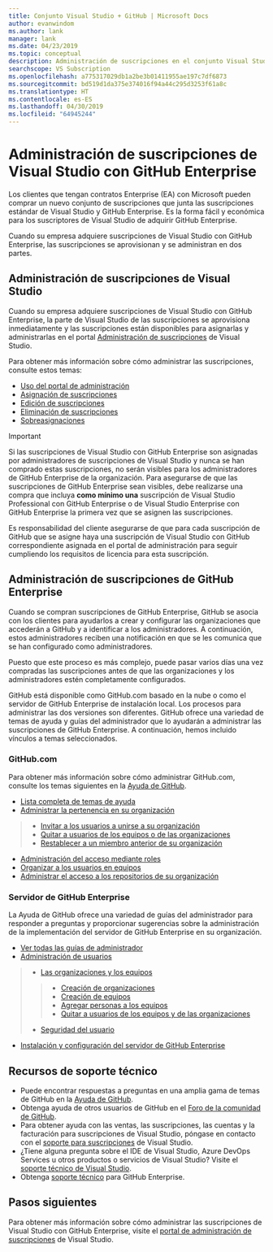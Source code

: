 ```yaml
---
title: Conjunto Visual Studio + GitHub | Microsoft Docs
author: evanwindom
ms.author: lank
manager: lank
ms.date: 04/23/2019
ms.topic: conceptual
description: Administración de suscripciones en el conjunto Visual Studio + GitHub
searchscope: VS Subscription
ms.openlocfilehash: a775317029db1a2be3b01411955ae197c7df6873
ms.sourcegitcommit: bd519d1da375e374016f94a44c295d3253f61a8c
ms.translationtype: HT
ms.contentlocale: es-ES
ms.lasthandoff: 04/30/2019
ms.locfileid: "64945244"
---
```

# <a name="managing-visual-studio-subscriptions-with-github-enterprise"></a>Administración de suscripciones de Visual Studio con GitHub Enterprise

Los clientes que tengan contratos Enterprise (EA) con Microsoft pueden comprar un nuevo conjunto de suscripciones que junta las suscripciones estándar de Visual Studio y GitHub Enterprise. Es la forma fácil y económica para los suscriptores de Visual Studio de adquirir GitHub Enterprise. 

Cuando su empresa adquiere suscripciones de Visual Studio con GitHub Enterprise, las suscripciones se aprovisionan y se administran en dos partes.

## <a name="managing-visual-studio-subscriptions"></a>Administración de suscripciones de Visual Studio

Cuando su empresa adquiere suscripciones de Visual Studio con GitHub Enterprise, la parte de Visual Studio de las suscripciones se aprovisiona inmediatamente y las suscripciones están disponibles para asignarlas y administrarlas en el portal [Administración de suscripciones](https://manage.visualstudio.com) de Visual Studio. 

Para obtener más información sobre cómo administrar las suscripciones, consulte estos temas:
- [Uso del portal de administración](using-admin-portal.md)
- [Asignación de suscripciones](assign-license.md)
- [Edición de suscripciones](edit-license.md)
- [Eliminación de suscripciones](delete-license.md)
- [Sobreasignaciones](handle-overclaimed-license.md)

> [!Important]
> Si las suscripciones de Visual Studio con GitHub Enterprise son asignadas por administradores de suscripciones de Visual Studio y nunca se han comprado estas suscripciones, no serán visibles para los administradores de GitHub Enterprise de la organización. Para asegurarse de que las suscripciones de GitHub Enterprise sean visibles, debe realizarse una compra que incluya **como mínimo una** suscripción de Visual Studio Professional con GitHub Enterprise o de Visual Studio Enterprise con GitHub Enterprise la primera vez que se asignen las suscripciones.  
>
> Es responsabilidad del cliente asegurarse de que para cada suscripción de GitHub que se asigne haya una suscripción de Visual Studio con GitHub correspondiente asignada en el portal de administración para seguir cumpliendo los requisitos de licencia para esta suscripción.

## <a name="managing-github-enterprise-subscriptions"></a>Administración de suscripciones de GitHub Enterprise

Cuando se compran suscripciones de GitHub Enterprise, GitHub se asocia con los clientes para ayudarlos a crear y configurar las organizaciones que accederán a GitHub y a identificar a los administradores.  A continuación, estos administradores reciben una notificación en que se les comunica que se han configurado como administradores.  

Puesto que este proceso es más complejo, puede pasar varios días una vez compradas las suscripciones antes de que las organizaciones y los administradores estén completamente configurados.

GitHub está disponible como GitHub.com basado en la nube o como el servidor de GitHub Enterprise de instalación local.  Los procesos para administrar las dos versiones son diferentes.  GitHub ofrece una variedad de temas de ayuda y guías del administrador que lo ayudarán a administrar las suscripciones de GitHub Enterprise.  A continuación, hemos incluido vínculos a temas seleccionados.  

### <a name="githubspanspancom"></a>GitHub<span></span>.com 

Para obtener más información sobre cómo administrar GitHub<span></span>.com, consulte los temas siguientes en la [Ayuda de GitHub](https://help.github.com/en).
- [Lista completa de temas de ayuda](https://help.github.com/en)
- [Administrar la pertenencia en su organización](https://help.github.com/en/articles/managing-membership-in-your-organization)
> - [Invitar a los usuarios a unirse a su organización](https://help.github.com/en/articles/inviting-users-to-join-your-organization)
> - [Quitar a usuarios de los equipos o de las organizaciones](https://help.github.com/en/articles/removing-a-member-from-your-organization)
> - [Restablecer a un miembro anterior de su organización](https://help.github.com/en/articles/reinstating-a-former-member-of-your-organization)
- [Administración del acceso mediante roles](https://help.github.com/en/articles/managing-peoples-access-to-your-organization-with-roles)
- [Organizar a los usuarios en equipos](https://help.github.com/en/articles/organizing-members-into-teams)
- [Administrar el acceso a los repositorios de su organización](https://help.github.com/en/articles/managing-access-to-your-organizations-repositories)

### <a name="github-enterprise-server"></a>Servidor de GitHub Enterprise

La Ayuda de GitHub ofrece una variedad de guías del administrador para responder a preguntas y proporcionar sugerencias sobre la administración de la implementación del servidor de GitHub Enterprise en su organización.

- [Ver todas las guías de administrador](https://help.github.com/en/enterprise/2.16/admin)
- [Administración de usuarios](https://help.github.com/en/enterprise/2.16/admin/user-management)
> - [Las organizaciones y los equipos](https://help.github.com/en/enterprise/2.16/admin/user-management/organizations-and-teams)
> > - [Creación de organizaciones](https://help.github.com/en/enterprise/2.16/admin/user-management/creating-organizations)
> > - [Creación de equipos](https://help.github.com/en/enterprise/2.16/admin/user-management/creating-teams)
> > - [Agregar personas a los equipos](https://help.github.com/en/enterprise/2.16/admin/user-management/adding-people-to-teams)
> > - [Quitar a usuarios de los equipos y de las organizaciones](https://help.github.com/en/enterprise/2.16/admin/user-management/removing-users-from-teams-and-organizations)
> - [Seguridad del usuario](https://help.github.com/en/enterprise/2.16/admin/user-management/user-security)
- [Instalación y configuración del servidor de GitHub Enterprise ](https://help.github.com/en/enterprise/2.16/admin/installation)


## <a name="support-resources"></a>Recursos de soporte técnico
-  Puede encontrar respuestas a preguntas en una amplia gama de temas de GitHub en la [Ayuda de GitHub](https://help.github.com/en).
-  Obtenga ayuda de otros usuarios de GitHub en el [Foro de la comunidad de GitHub](https://github.community/).
-  Para obtener ayuda con las ventas, las suscripciones, las cuentas y la facturación para suscripciones de Visual Studio, póngase en contacto con el [soporte para suscripciones](https://visualstudio.microsoft.com/subscriptions/support/) de Visual Studio.
-  ¿Tiene alguna pregunta sobre el IDE de Visual Studio, Azure DevOps Services u otros productos o servicios de Visual Studio?  Visite el [soporte técnico de Visual Studio](https://visualstudio.microsoft.com/support/).
-  Obtenga [soporte técnico](https://support.microsoft.com/en-us/supportforbusiness/productselection?sapId=b77fe80f-5417-80bd-4b2a-275cf0018c24) para GitHub Enterprise.   

## <a name="next-steps"></a>Pasos siguientes
Para obtener más información sobre cómo administrar las suscripciones de Visual Studio con GitHub Enterprise, visite el [portal de administración de suscripciones](https://visualstudio.microsoft.com/subscriptions-administration/) de Visual Studio.